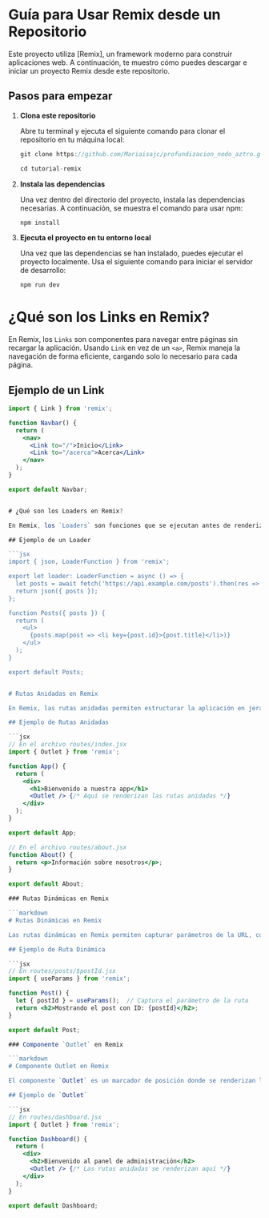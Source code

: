 # Guía para Usar Remix desde un Repositorio

Este proyecto utiliza [Remix], un framework moderno para construir aplicaciones web. A continuación, te muestro cómo puedes descargar e iniciar un proyecto Remix desde este repositorio.


## Pasos para empezar

1. **Clona este repositorio**

   Abre tu terminal y ejecuta el siguiente comando para clonar el repositorio en tu máquina local:

   ```jsx
   git clone https://github.com/Mariaisajc/profundizacion_nodo_aztro.git

   cd tutorial-remix

2. **Instala las dependencias**

   Una vez dentro del directorio del proyecto, instala las dependencias necesarias. 
   A continuación, se muestra el comando para usar npm:

   ```jsx
   npm install

3. **Ejecuta el proyecto en tu entorno local**

   Una vez que las dependencias se han instalado, puedes ejecutar el proyecto localmente. Usa el siguiente comando para iniciar el servidor de desarrollo:

   ```jsx
   npm run dev


# ¿Qué son los Links en Remix?

En Remix, los `Links` son componentes para navegar entre páginas sin recargar la aplicación. Usando `Link` en vez de un `<a>`, Remix maneja la navegación de forma eficiente, cargando solo lo necesario para cada página.

## Ejemplo de un Link

```jsx
import { Link } from 'remix';

function Navbar() {
  return (
    <nav>
      <Link to="/">Inicio</Link>
      <Link to="/acerca">Acerca</Link>
    </nav>
  );
}

export default Navbar;


# ¿Qué son los Loaders en Remix?

En Remix, los `Loaders` son funciones que se ejecutan antes de renderizar la página. Se usan para cargar datos necesarios desde el servidor y enviarlos al componente antes de que se muestre al usuario. Esto mejora el rendimiento, ya que los datos se cargan antes de que el cliente vea la página.

## Ejemplo de un Loader

```jsx
import { json, LoaderFunction } from 'remix';

export let loader: LoaderFunction = async () => {
  let posts = await fetch('https://api.example.com/posts').then(res => res.json());
  return json({ posts });
};

function Posts({ posts }) {
  return (
    <ul>
      {posts.map(post => <li key={post.id}>{post.title}</li>)}
    </ul>
  );
}

export default Posts;


# Rutas Anidadas en Remix

En Remix, las rutas anidadas permiten estructurar la aplicación en jerarquías. Esto es útil cuando tienes páginas con secciones internas, ya que puedes renderizar diferentes componentes según la ruta solicitada.

## Ejemplo de Rutas Anidadas

```jsx
// En el archivo routes/index.jsx
import { Outlet } from 'remix';

function App() {
  return (
    <div>
      <h1>Bienvenido a nuestra app</h1>
      <Outlet /> {/* Aquí se renderizan las rutas anidadas */}
    </div>
  );
}

export default App;

// En el archivo routes/about.jsx
function About() {
  return <p>Información sobre nosotros</p>;
}

export default About;

### Rutas Dinámicas en Remix

```markdown
# Rutas Dinámicas en Remix

Las rutas dinámicas en Remix permiten capturar parámetros de la URL, como los IDs, para cargar información específica según la ruta solicitada.

## Ejemplo de Ruta Dinámica

```jsx
// En routes/posts/$postId.jsx
import { useParams } from 'remix';

function Post() {
  let { postId } = useParams();  // Captura el parámetro de la ruta
  return <h2>Mostrando el post con ID: {postId}</h2>;
}

export default Post;

### Componente `Outlet` en Remix

```markdown
# Componente Outlet en Remix

El componente `Outlet` es un marcador de posición donde se renderizan las rutas anidadas. Es muy útil cuando tienes rutas dentro de rutas y quieres estructurar tu contenido de manera jerárquica.

## Ejemplo de `Outlet`

```jsx
// En routes/dashboard.jsx
import { Outlet } from 'remix';

function Dashboard() {
  return (
    <div>
      <h2>Bienvenido al panel de administración</h2>
      <Outlet /> {/* Las rutas anidadas se renderizan aquí */}
    </div>
  );
}

export default Dashboard;


